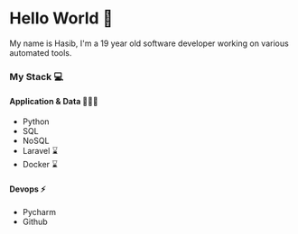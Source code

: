 # Hello World 🐍
My name is Hasib, I'm a 19 year old software developer working on various automated tools.

### My Stack 💻
#### Application & Data 👨🏽‍💻
- Python 
- SQL
- NoSQL
- Laravel ⌛
- Docker ⌛

#### Devops ⚡️
- Pycharm
- Github

<!--
**w1-naserieh/w1-naserieh** is a ✨ _special_ ✨ repository because its `README.md` (this file) appears on your GitHub profile.

Here are some ideas to get you started:

- 🔭 I’m currently working on ...
- 🌱 I’m currently learning ...
- 👯 I’m looking to collaborate on ...
- 🤔 I’m looking for help with ...
- 💬 Ask me about ...
- 📫 How to reach me: ...
- 😄 Pronouns: ...
- ⚡ Fun fact: ...
-->
